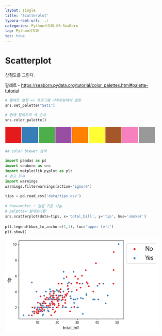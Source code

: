 ```yaml
---
layout: single
title: 'Scatterplot'
typora-root-url: ../
categories: Python시각화.06.SeaBorn
tag: Python시각화
toc: true
---
```


# Scatterplot

산점도를 그린다.

팔레트 - https://seaborn.pydata.org/tutorial/color_palettes.html#palette-tutorial


```python
# 팔레트 설정 => 프로그램 시작부분에서 설정
sns.set_palette("Set1")
```


```python
# 현재 팔레트의 색 순서
sns.color_palette()
```




<svg  width="495" height="55"><rect x="0" y="0" width="55" height="55" style="fill:#e41a1c;stroke-width:2;stroke:rgb(255,255,255)"/><rect x="55" y="0" width="55" height="55" style="fill:#377eb8;stroke-width:2;stroke:rgb(255,255,255)"/><rect x="110" y="0" width="55" height="55" style="fill:#4daf4a;stroke-width:2;stroke:rgb(255,255,255)"/><rect x="165" y="0" width="55" height="55" style="fill:#984ea3;stroke-width:2;stroke:rgb(255,255,255)"/><rect x="220" y="0" width="55" height="55" style="fill:#ff7f00;stroke-width:2;stroke:rgb(255,255,255)"/><rect x="275" y="0" width="55" height="55" style="fill:#ffff33;stroke-width:2;stroke:rgb(255,255,255)"/><rect x="330" y="0" width="55" height="55" style="fill:#a65628;stroke-width:2;stroke:rgb(255,255,255)"/><rect x="385" y="0" width="55" height="55" style="fill:#f781bf;stroke-width:2;stroke:rgb(255,255,255)"/><rect x="440" y="0" width="55" height="55" style="fill:#999999;stroke-width:2;stroke:rgb(255,255,255)"/></svg>




```python
## color brewer 검색
```



```python
import pandas as pd
import seaborn as sns
import matplotlib.pyplot as plt
# 경고 무시
import warnings
warnings.filterwarnings(action='ignore')
```




```python
tips = pd.read_csv('data/tips.csv')

# hue=smoker : 컬럼 기준 나눔
# palette='팔레트이름'
sns.scatterplot(data=tips, x='total_bill', y='tip', hue='smoker')

plt.legend(bbox_to_anchor=(1,1), loc='upper left')
plt.show()
```


![png](/../../images/2023-10-12-00.SeaBorn/output_33_0.png)
